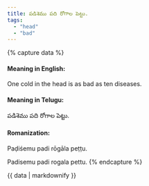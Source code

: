 ```yaml
---
title: పడిశెము పది రోగాల పెట్టు.
tags:
  - "head"
  - "bad"
---
```


{% capture data %}
#### Meaning in English:
One cold in the head is as bad as ten diseases.

#### Meaning in Telugu:
పడిశెము పది రోగాల పెట్టు.

#### Romanization:
Paḍiśemu padi rōgāla peṭṭu.

Padisemu padi rogala pettu.
{% endcapture %}

{{ data | markdownify }}

